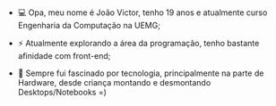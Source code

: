  - 💻 Opa, meu nome é João Victor, tenho 19 anos e atualmente curso Engenharia da Computação na UEMG;

 - ⚡ Atualmente explorando a área da programação, tenho bastante afinidade com front-end;

 - 🌱 Sempre fui fascinado por tecnologia, principalmente na parte de Hardware, desde criança montando e desmontando Desktops/Notebooks =)
 



<!---
0nze1/0nze1 is a ✨ special ✨ repository because its `README.md` (this file) appears on your GitHub profile.
You can click the Preview link to take a look at your changes.
--->
